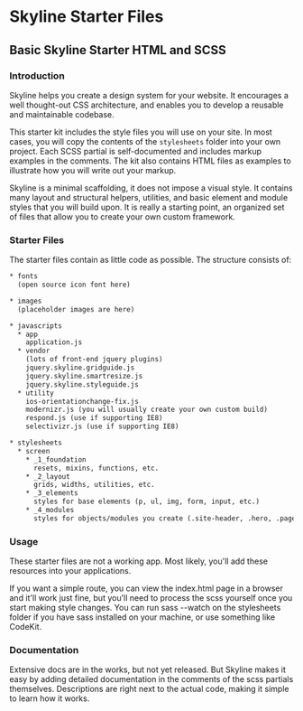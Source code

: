 # Skyline Starter Files
## Basic Skyline Starter HTML and SCSS


### Introduction

Skyline helps you create a design system for your website.  It encourages a well thought-out CSS architecture, and enables you to develop a reusable and maintainable codebase.

This starter kit includes the style files you will use on your site. In most cases, you will copy the contents of the `stylesheets` folder into your own project. Each SCSS partial is self-documented and includes markup examples in the comments. The kit also contains HTML files as examples to illustrate how you will write out your markup.

Skyline is a minimal scaffolding, it does not impose a visual style.  It contains many layout and structural helpers, utilities, and basic element and module styles that you will build upon. It is really a starting point, an organized set of files that allow you to create your own custom framework.

### Starter Files
The starter files contain as little code as possible.  The structure consists of:

```html
* fonts
  (open source icon font here)

* images
  (placeholder images are here)

* javascripts
  * app
    application.js
  * vendor
    (lots of front-end jquery plugins)
    jquery.skyline.gridguide.js
    jquery.skyline.smartresize.js
    jquery.skyline.styleguide.js
  * utility
    ios-orientationchange-fix.js
    modernizr.js (you will usually create your own custom build)
    respond.js (use if supporting IE8)
    selectivizr.js (use if supporting IE8)

* stylesheets
  * screen
    * _1_foundation
      resets, mixins, functions, etc.
    * _2_layout
      grids, widths, utilities, etc.
    * _3_elements
      styles for base elements (p, ul, img, form, input, etc.)
    * _4_modules
      styles for objects/modules you create (.site-header, .hero, .page, .bio, .site-footer, etc.)
```

### Usage
These starter files are not a working app. Most likely, you'll add these resources into your applications.

If you want a simple route, you can view the index.html page in a browser and it'll work just fine, but you'll need to process the scss yourself once you start making style changes. You can run sass --watch on the stylesheets folder if you have sass installed on your machine, or use something like CodeKit.


### Documentation
Extensive docs are in the works, but not yet released. But Skyline makes it easy by adding detailed documentation in the comments of the scss partials themselves. Descriptions are right next to the actual code, making it simple to learn how it works.

